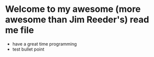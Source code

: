 # Welcome to my awesome (more awesome than Jim Reeder's) read me file
* have a great time programming
* test bullet point
